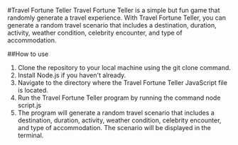 #Travel Fortune Teller
Travel Fortune Teller is a simple but fun game that randomly generate a travel experience. With Travel Fortune Teller, you can generate a random travel scenario that includes a destination, duration, activity, weather condition, celebrity encounter, and type of accommodation.

##How to use 
1. Clone the repository to your local machine using the git clone command.
2. Install Node.js if you haven't already.
3. Navigate to the directory where the Travel Fortune Teller JavaScript file is located.
4. Run the Travel Fortune Teller program by running the command node script.js
5. The program will generate a random travel scenario that includes a destination, duration, activity, weather condition, celebrity encounter, and type of accommodation. The scenario will be displayed in the terminal.
